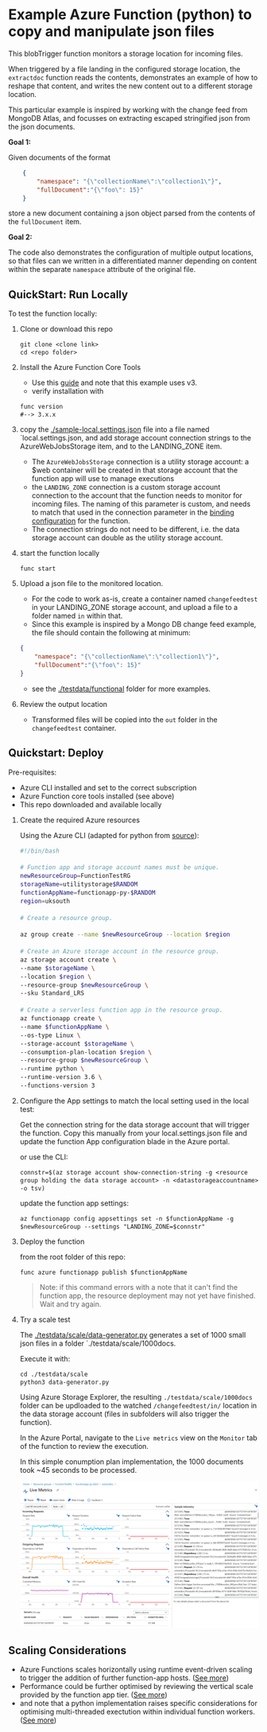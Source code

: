 # Example Azure Function (python) to copy and manipulate json files

This blobTrigger function monitors a storage location for incoming files.

When triggered by a file landing in the configured storage location, the `extractdoc` function reads the contents, demonstrates an example of how to reshape that content, and writes the new content out to a different storage location. 

This particular example is inspired by working with the change feed from MongoDB Atlas, and focusses on extracting escaped stringified json from the json documents.

**Goal 1:**

Given documents of the format 
```json
    {
        "namespace": "{\"collectionName\":\"collection1\"}",
        "fullDocument":"{\"foo\": 15}"
    }
```
store a new document containing a json object parsed from the contents of the `fullDocument` item.

**Goal 2:**

The code also demonstrates the configuration of multiple output locations, so that files can we written in a differentiated manner depending on content within the separate `namespace` attribute of the original file. 


## QuickStart: Run Locally

To test the function locally:

1. Clone or download this repo

    ```
    git clone <clone link>
    cd <repo folder>
    ```
2. Install the Azure Function Core Tools

   - Use this [guide](https://docs.microsoft.com/en-us/azure/azure-functions/functions-run-local?tabs=v3%2Clinux%2Cpython%2Cportal%2Cbash%2Ckeda) and note that this example uses v3.
   - verify installation with 
    ```
    func version
    #--> 3.x.x
    ```

3. copy the [./sample-local.settings.json](./smaple-local.settings.json) file into a file named `local.settings.json, and add storage account connection strings to the AzureWebJobsStorage item, and to the LANDING_ZONE item. 
   - The `AzureWebJobsStorage` connection is a utility storage account: a $web container will be created in that storage account that the function app will use to manage executions
   - the `LANDING_ZONE` connection is a custom storage account connection to the account that the function needs to monitor for incoming files. The naming of this parameter is custom, and needs to match that used in the connection parameter in the [binding configuration](./extractdoc/function.json) for the function. 
   - The connection strings do not need to be different, i.e. the data storage account can double as the utility storage account. 

4. start the function locally
    ```
    func start
    ```

5. Upload a json file to the monitored location. 

   - For the code to work as-is, create a container named `changefeedtest` in your LANDING_ZONE storage account, and upload a file to a folder named `in` within that. 
   - Since this example is inspired by a Mongo DB change feed example, the file should contain the following at minimum:

    ```json
    {
        "namespace": "{\"collectionName\":\"collection1\"}",
        "fullDocument":"{\"foo\": 15}"
    }
    ```
   - see the [./testdata/functional](./testdata/functional) folder for more examples.

6. Review the output location

   - Transformed files will be copied into the `out` folder in the `changefeedtest` container. 




## Quickstart: Deploy

Pre-requisites: 
- Azure CLI installed and set to the correct subscription
- Azure Function core tools installed (see above)
- This repo downloaded and available locally

1. Create the required Azure resources

    Using the Azure CLI (adapted for python from [source](https://docs.microsoft.com/en-us/azure/azure-functions/scripts/functions-cli-create-serverless#sample-script)):
    
    ```bash
    #!/bin/bash

    # Function app and storage account names must be unique.
    newResourceGroup=FunctionTestRG
    storageName=utilitystorage$RANDOM
    functionAppName=functionapp-py-$RANDOM
    region=uksouth

    # Create a resource group.

    az group create --name $newResourceGroup --location $region

    # Create an Azure storage account in the resource group.
    az storage account create \
    --name $storageName \
    --location $region \
    --resource-group $newResourceGroup \
    --sku Standard_LRS

    # Create a serverless function app in the resource group.
    az functionapp create \
    --name $functionAppName \
    --os-type Linux \
    --storage-account $storageName \
    --consumption-plan-location $region \
    --resource-group $newResourceGroup \
    --runtime python \
    --runtime-version 3.6 \
    --functions-version 3
    ```

2. Configure the App settings to match the local setting used in the local test:

    Get the connection string for the data storage account that will trigger the function. Copy this manually from your local.settings.json file and update the function App configuration blade in the Azure portal. 

    or use the CLI:

    ```
    connstr=$(az storage account show-connection-string -g <resource group holding the data storage account> -n <datastorageaccountname> -o tsv)
    ```

    update the function app settings:
    ```
    az functionapp config appsettings set -n $functionAppName -g $newResourceGroup --settings "LANDING_ZONE=$connstr"
    ```


2. Deploy the function 

    from the root folder of this repo:
    ```
    func azure functionapp publish $functionAppName
    ```

    > Note: if this command errors with a note that it can't find the function app, the resource deployment may not yet have finished. Wait and try again. 


3. Try a scale test

    The [./testdata/scale/data-generator.py]([./testdata/scale/data-generator.py) generates a set of 1000 small json files in a folder `./testdata/scale/1000docs.

    Execute it with:

    ```
    cd ./testdata/scale
    python3 data-generator.py
    ```

    Using Azure Storage Explorer, the resulting `./testdata/scale/1000docs` folder can be updloaded to the watched `/changefeedtest/in/` location in the data storage account (files in subfolders will also trigger the function).

    In the Azure Portal, navigate to the `Live metrics` view on the `Monitor` tab of the function to review the execution. 

    In this simple conumption plan implementation, the 1000 documents took ~45 seconds to be processed. 

    ![metrics](./live_metrics_1000.png)


## Scaling Considerations
- Azure Functions scales horizontally using runtime event-driven scaling to trigger the addition of further function-app hosts. ([See more](https://docs.microsoft.com/en-us/azure/azure-functions/event-driven-scaling))
- Performance could be further optimised by reviewing the vertical scale provided by the function app tier. ([See more](https://docs.microsoft.com/en-us/azure/azure-functions/functions-reference?tabs=blob#parallel-execution))
- and note that a python implementation raises specific considerations for optimising multi-threaded exectution within individual function workers. ([See more](https://docs.microsoft.com/en-us/azure/azure-functions/python-scale-performance-reference))

